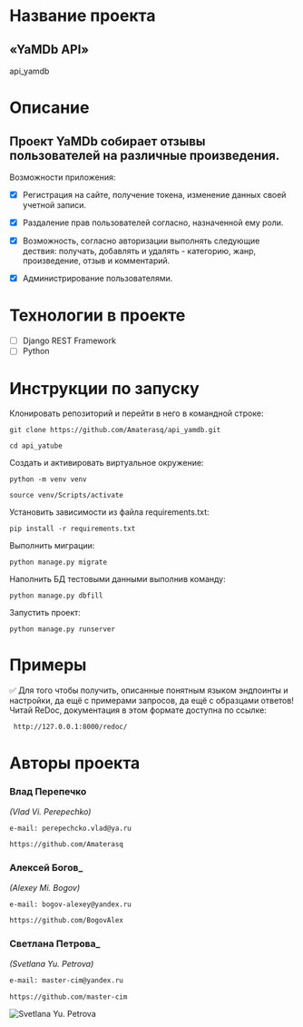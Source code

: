 # Название проекта 
## «YaMDb API»
api_yamdb
# Описание
## Проект YaMDb собирает отзывы пользователей на различные произведения.
Возможности приложения:
- [X] Регистрация на сайте, получение токена, изменение данных своей учетной записи.
- [X] Раздаление прав пользователей согласно, назначенной ему роли. 
- [X] Возможность, согласно авторизации выполнять следующие дествия: получать, добавлять и удалять - категорию, жанр, произведение, отзыв и комментарий.
- [X] Администрирование пользователями.


# Технологии в проекте
- [ ] Django REST Framework
- [ ] Python
# Инструкции по запуску
Клонировать репозиторий и перейти в него в командной строке:

```
git clone https://github.com/Amaterasq/api_yamdb.git
```

```
cd api_yatube
```

Cоздать и активировать виртуальное окружение:

```
python -m venv venv
```

```
source venv/Scripts/activate
```

Установить зависимости из файла requirements.txt:

```
pip install -r requirements.txt
```

Выполнить миграции:

```
python manage.py migrate
```

Наполнить БД тестовыми данными выполнив команду:

```
python manage.py dbfill
```

Запустить проект:

```
python manage.py runserver
```
# Примеры
:white_check_mark: Для того чтобы получить, описанные понятным языком эндпоинты и настройки, да ещё с примерами запросов, да ещё с образцами ответов!
Читай ReDoc, документация в этом формате доступна по ссылке:

```html
 http://127.0.0.1:8000/redoc/
```

# Авторы проекта 
### Влад Перепечко
_(Vlad Vi. Perepechko)_
```html
e-mail: perepechcko.vlad@ya.ru
```
```html
https://github.com/Amaterasq
```

### Алексей Богов_
_(Alexey Mi. Bogov)_
```html
e-mail: bogov-alexey@yandex.ru
```
```html
https://github.com/BogovAlex
```

### Светлана  Петрова_
_(Svetlana Yu. Petrova)_
```html
e-mail: master-cim@yandex.ru
```
```html
https://github.com/master-cim
```
![Svetlana Yu. Petrova](https://scontent-iev1-1.xx.fbcdn.net/v/t1.6435-9/p206x206/101204812_2968762206526462_4647695449438814208_n.jpg?_nc_cat=102&ccb=1-5&_nc_sid=da31f3&_nc_ohc=HlW3XVYBr3MAX8bhEGi&_nc_ht=scontent-iev1-1.xx&oh=00_AT-SmL9NzrKGJR1Omw4dt7rbXW-NNr_pcrXXOTM0V5fMuQ&oe=62086683 "Svetlana Yu. Petrova")